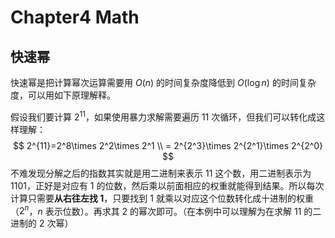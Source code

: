 # Chapter4 Math



## 快速幂

快速幂是把计算幂次运算需要用 $O(n)$ 的时间复杂度降低到 $O(\log n)$ 的时间复杂度，可以用如下原理解释。

假设我们要计算 $2^{11}$，如果使用暴力求解需要遍历 11 次循环，但我们可以转化成这样理解：
$$
2^{11}=2^8\times 2^2\times 2^1 \\
= 2^{2^3}\times 2^{2^1}\times 2^{2^0}
$$
不难发现分解之后的指数其实就是用二进制来表示 11 这个数，用二进制表示为 $1101$，正好是对应有 1 的位数，然后乘以前面相应的权重就能得到结果。所以每次计算只需要**从右往左找 1**，只要找到 1 就乘以对应这个位数转化成十进制的权重 （$2^n$，$n$ 表示位数）。再求其 2 的幂次即可。（在本例中可以理解为在求解 11 的二进制的 2 次幂）



